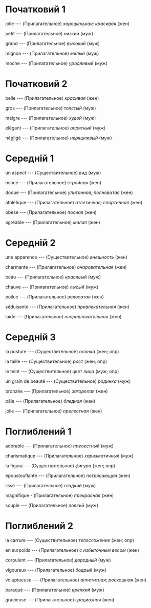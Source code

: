 # Початковий 1

jolie --- (Прилагательное)
*хорошенькая; красивая*
(жен)



petit --- (Прилагательное)
*низкий*
(муж)



grand --- (Прилагательное)
*высокий*
(муж)



mignon --- (Прилагательное)
*милый*
(муж)



moche --- (Прилагательное)
*уродливый*
(муж)



# Початковий 2

belle --- (Прилагательное)
*красивая*
(жен)



gros --- (Прилагательное)
*толстый*
(муж)



maigre --- (Прилагательное)
*худой*
(муж)



élégant --- (Прилагательное)
*опрятный*
(муж)



négligé --- (Прилагательное)
*неряшливый*
(муж)



# Середній 1

un aspect --- (Существительное)
*вид*
(муж)



mince --- (Прилагательное)
*стройная*
(жен)



dodue --- (Прилагательное)
*упитанная; полноватая*
(жен)



athlétique --- (Прилагательное)
*атлетичная; спортивная*
(жен)



obèse --- (Прилагательное)
*полная*
(жен)



agréable --- (Прилагательное)
*милая*
(жен)



# Середній 2

une apparence --- (Существительное)
*внешность*
(жен)



charmante --- (Прилагательное)
*очаровательная*
(жен)



beau --- (Прилагательное)
*красивый*
(муж)



chauve --- (Прилагательное)
*лысый*
(муж)



poilue --- (Прилагательное)
*волосатая*
(жен)



séduisante --- (Прилагательное)
*привлекательная*
(жен)



laide --- (Прилагательное)
*непривлекательная*
(жен)



# Середній 3

la posture --- (Существительное)
*осанка*
(жен; опр)



la taille --- (Существительное)
*рост*
(жен; опр)



le teint --- (Существительное)
*цвет лица*
(муж; опр)



un grain de beauté --- (Существительное)
*родинка*
(муж)



bronzée --- (Прилагательное)
*загорелая*
(жен)



pâle --- (Прилагательное)
*бледная*
(жен)



jolie --- (Прилагательное)
*прелестная*
(жен)



# Поглиблений 1

adorable --- (Прилагательное)
*прелестный*
(муж)



charismatique --- (Прилагательное)
*харизматичный*
(муж)



la figura --- (Существительное)
*фигура*
(жен; опр)



époustouflante --- (Прилагательное)
*потрясающая*
(жен)



lisse --- (Прилагательное)
*гладкий*
(муж)



magnifique - (Прилагательное)
*прекрасная*
(жен)



souple --- (Прилагательное)
*ловкий*
(муж)



# Поглиблений 2

la carrure --- (Существительное)
*телосложение*
(жен; опр)



en surpoids --- (Прилагательное)
*с избыточным весом*
(жен)



corpulent --- (Прилагательное)
*дородный*
(муж)



vigoureux --- (Прилагательное)
*бодрый*
(муж)



voluptueuse --- (Прилагательное)
*аппетитная; роскошная*
(жен)



baraqué --- (Прилагательное)
*крепкий*
(муж)



gracieuse --- (Прилагательное)
*грациозная*
(жен)